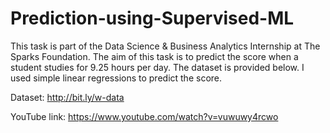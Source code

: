 # Prediction-using-Supervised-ML

This task is part of the Data Science & Business Analytics Internship at The Sparks Foundation. The aim of this task is to predict the score when a student studies for 9.25 hours per day. The dataset is provided below. I used simple linear regressions to predict the score. 

Dataset: http://bit.ly/w-data

YouTube link: https://www.youtube.com/watch?v=vuwuwy4rcwo
